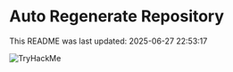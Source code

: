 # Auto Regenerate Repository

This README was last updated: 2025-06-27 22:53:17

 ![TryHackMe](https://tryhackme.com/badge/533634)